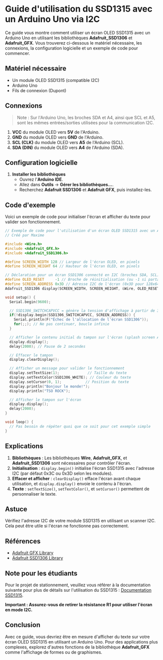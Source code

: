 # Guide d'utilisation du SSD1315 avec un Arduino Uno via I2C

Ce guide vous montre comment utiliser un écran OLED SSD1315 avec un Arduino Uno en utilisant les bibliothèques **Adafruit_SSD1306** et **Adafruit_GFX**. Vous trouverez ci-dessous le matériel nécessaire, les connexions, la configuration logicielle et un exemple de code pour commencer.

## Matériel nécessaire

- Un module OLED SSD1315 (compatible I2C)
- Arduino Uno
- Fils de connexion (Dupont)

## Connexions

> Note : Sur l'Arduino Uno, les broches SDA et A4, ainsi que SCL et A5, sont les mêmes entrées/sorties utilisées pour la communication I2C.

1. **VCC** du module OLED vers **5V** de l'Arduino.
2. **GND** du module OLED vers **GND** de l'Arduino.
3. **SCL (CLK)** du module OLED vers **A5** de l'Arduino (SCL).
4. **SDA (DIN)** du module OLED vers **A4** de l'Arduino (SDA).

## Configuration logicielle

1. **Installer les bibliothèques**
   - Ouvrez l'**Arduino IDE**.
   - Allez dans **Outils** → **Gérer les bibliothèques...**.
   - Recherchez **Adafruit SSD1306** et **Adafruit GFX**, puis installez-les.

## Code d'exemple

Voici un exemple de code pour initialiser l'écran et afficher du texte pour valider son fonctionnement.

```cpp
// Exemple de code pour l'utilisation d'un écran OLED SSD1315 avec un Arduino Uno
// Créé par Maxime

#include <Wire.h>
#include <Adafruit_GFX.h>
#include <Adafruit_SSD1306.h>

#define SCREEN_WIDTH 128 // Largeur de l'écran OLED, en pixels
#define SCREEN_HEIGHT 64 // Hauteur de l'écran OLED, en pixels

// Déclaration pour un écran SSD1306 connecté en I2C (broches SDA, SCL)
#define OLED_RESET     -1 // Broche de réinitialisation (ou -1 si partagée avec la réinitialisation de l'Arduino)
#define SCREEN_ADDRESS 0x3D // Adresse I2C de l'écran (0x3D pour 128x64, 0x3C pour 128x32)
Adafruit_SSD1306 display(SCREEN_WIDTH, SCREEN_HEIGHT, &Wire, OLED_RESET);

void setup() {
  Serial.begin(9600);

  // SSD1306_SWITCHCAPVCC = génère la tension d'affichage à partir de 3.3V en interne
  if(!display.begin(SSD1306_SWITCHCAPVCC, SCREEN_ADDRESS)) {
    Serial.println(F("Échec de l'allocation de l'écran SSD1306"));
    for(;;); // Ne pas continuer, boucle infinie
  }

  // Afficher le contenu initial du tampon sur l'écran (splash screen Adafruit)
  display.display();
  delay(2000); // Pause de 2 secondes

  // Effacer le tampon
  display.clearDisplay();

  // Afficher un message pour valider le fonctionnement
  display.setTextSize(1);             // Taille du texte
  display.setTextColor(SSD1306_WHITE); // Couleur du texte
  display.setCursor(0, 1);           // Position du texte
  display.println("Bonjour le monde!");
  display.println("TSO ROCK");

  // Afficher le tampon sur l'écran
  display.display();
  delay(2000);
}

void loop() {
  // Pas besoin de répéter quoi que ce soit pour cet exemple simple
}
```

## Explications

1. **Bibliothèques** : Les bibliothèques **Wire**, **Adafruit_GFX**, et **Adafruit_SSD1306** sont nécessaires pour contrôler l'écran.
2. **Initialisation** : `display.begin()` initialise l'écran SSD1315 avec l'adresse I2C (par défaut 0x3C ou 0x3D selon les modules).
3. **Effacer et afficher** : `clearDisplay()` efface l'écran avant chaque utilisation, et `display.display()` envoie le contenu à l'écran.
4. **Texte** : `setTextSize()`, `setTextColor()`, et `setCursor()` permettent de personnaliser le texte.

## Astuce

Vérifiez l'adresse I2C de votre module SSD1315 en utilisant un scanner I2C. Cela peut être utile si l'écran ne fonctionne pas correctement.

## Références

- [Adafruit GFX Library](https://github.com/adafruit/Adafruit-GFX-Library)
- [Adafruit SSD1306 Library](https://github.com/adafruit/Adafruit_SSD1306)

## Note pour les étudiants

Pour le projet de stationnement, veuillez vous référer à la documentation suivante pour plus de détails sur l'utilisation du SSD1315 : [Documentation SSD1315](https://www.waveshare.com/wiki/0.96inch_OLED_Module).

**Important : Assurez-vous de retirer la résistance R1 pour utiliser l'écran en mode I2C.**

## Conclusion

Avec ce guide, vous devriez être en mesure d'afficher du texte sur votre écran OLED SSD1315 en utilisant un Arduino Uno. Pour des applications plus complexes, explorez d'autres fonctions de la bibliothèque **Adafruit_GFX** comme l'affichage de formes ou de graphismes.

